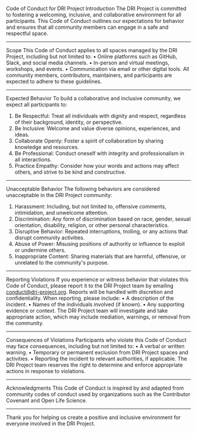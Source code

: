 Code of Conduct for DRI Project
Introduction
The DRI Project is committed to fostering a welcoming, inclusive, and collaborative environment for all participants. This Code of Conduct outlines our expectations for behavior and ensures that all community members can engage in a safe and respectful space.
________________________________________
Scope
This Code of Conduct applies to all spaces managed by the DRI Project, including but not limited to:
•	Online platforms such as GitHub, Slack, and social media channels.
•	In-person and virtual meetings, workshops, and events.
•	Communication via email or other digital tools.
All community members, contributors, maintainers, and participants are expected to adhere to these guidelines.
________________________________________
Expected Behavior
To build a collaborative and inclusive community, we expect all participants to:
1.	Be Respectful: Treat all individuals with dignity and respect, regardless of their background, identity, or perspective.
2.	Be Inclusive: Welcome and value diverse opinions, experiences, and ideas.
3.	Collaborate Openly: Foster a spirit of collaboration by sharing knowledge and resources.
4.	Be Professional: Conduct oneself with integrity and professionalism in all interactions.
5.	Practice Empathy: Consider how your words and actions may affect others, and strive to be kind and constructive.
________________________________________
Unacceptable Behavior
The following behaviors are considered unacceptable in the DRI Project community:
1.	Harassment: Including, but not limited to, offensive comments, intimidation, and unwelcome attention.
2.	Discrimination: Any form of discrimination based on race, gender, sexual orientation, disability, religion, or other personal characteristics.
3.	Disruptive Behavior: Repeated interruptions, trolling, or any actions that disrupt community activities.
4.	Abuse of Power: Misusing positions of authority or influence to exploit or undermine others.
5.	Inappropriate Content: Sharing materials that are harmful, offensive, or unrelated to the community's purpose.
________________________________________
Reporting Violations
If you experience or witness behavior that violates this Code of Conduct, please report it to the DRI Project team by emailing conduct@dri-project.org. Reports will be handled with discretion and confidentiality.
When reporting, please include:
•	A description of the incident.
•	Names of the individuals involved (if known).
•	Any supporting evidence or context.
The DRI Project team will investigate and take appropriate action, which may include mediation, warnings, or removal from the community.
________________________________________
Consequences of Violations
Participants who violate this Code of Conduct may face consequences, including but not limited to:
•	A verbal or written warning.
•	Temporary or permanent exclusion from DRI Project spaces and activities.
•	Reporting the incident to relevant authorities, if applicable.
The DRI Project team reserves the right to determine and enforce appropriate actions in response to violations.
________________________________________
Acknowledgments
This Code of Conduct is inspired by and adapted from community codes of conduct used by organizations such as the Contributor Covenant and Open Life Science.
________________________________________
Thank you for helping us create a positive and inclusive environment for everyone involved in the DRI Project.

